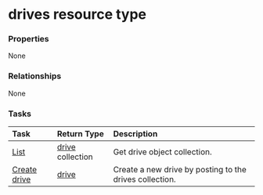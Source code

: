 # drives resource type



### Properties
None

### Relationships
None


### Tasks

| Task		   | Return Type	|Description|
|:---------------|:--------|:----------|
|[List](../api/drive_list.md) | [drive](drive.md) collection |Get drive object collection. |
|[Create drive](../api/drive_post_drives.md) |[drive](drive.md)| Create a new drive by posting to the drives collection.|

<!-- uuid: 00190a0d-f351-474e-8a7e-2970f62e6bce
2015-10-21 09:21:59 UTC -->
<!-- {
  "type": "#page.annotation",
  "description": "drives resource",
  "keywords": "",
  "section": "documentation",
  "tocPath": ""
}-->